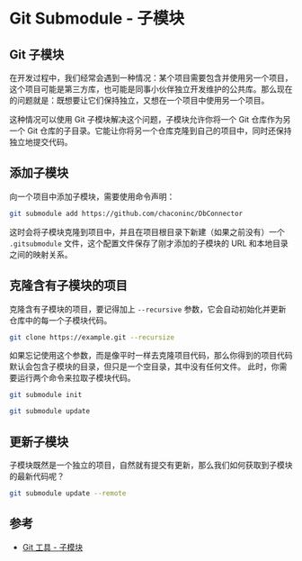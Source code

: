 # Git Submodule - 子模块

## Git 子模块

在开发过程中，我们经常会遇到一种情况：某个项目需要包含并使用另一个项目，这个项目可能是第三方库，也可能是同事小伙伴独立开发维护的公共库。那么现在的问题就是：既想要让它们保持独立，又想在一个项目中使用另一个项目。

这种情况可以使用 Git 子模块解决这个问题，子模块允许你将一个 Git 仓库作为另一个 Git 仓库的子目录。它能让你将另一个仓库克隆到自己的项目中，同时还保持独立地提交代码。

## 添加子模块

向一个项目中添加子模块，需要使用命令声明：

```bash
git submodule add https://github.com/chaconinc/DbConnector
```

这时会将子模块克隆到项目中，并且在项目根目录下新建（如果之前没有）一个 `.gitsubmodule` 文件，这个配置文件保存了刚才添加的子模块的 URL 和本地目录之间的映射关系。

## 克隆含有子模块的项目

克隆含有子模块的项目，要记得加上 `--recursive` 参数，它会自动初始化并更新仓库中的每一个子模块代码。

```bash
git clone https://example.git --recursize
```

如果忘记使用这个参数，而是像平时一样去克隆项目代码，那么你得到的项目代码默认会包含子模块的目录，但只是一个空目录，其中没有任何文件。
此时，你需要运行两个命令来拉取子模块代码。

```bash
git submodule init

git submodule update
```


## 更新子模块

子模块既然是一个独立的项目，自然就有提交有更新，那么我们如何获取到子模块的最新代码呢？

```bash
git submodule update --remote
```

## 参考

- [Git 工具 - 子模块](https://git-scm.com/book/zh/v2/Git-工具-子模块)

